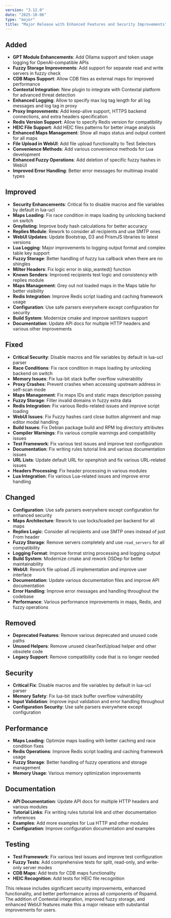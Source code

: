 ```yaml
---
version: "3.12.0"
date: "2025-10-06"
type: "major"
title: "Major Release with Enhanced Features and Security Improvements"
---
```


## Added
- **GPT Module Enhancements**: Add Ollama support and token usage logging for OpenAI-compatible APIs
- **Fuzzy Storage Improvements**: Add support for separate read and write servers in fuzzy check
- **CDB Maps Support**: Allow CDB files as external maps for improved performance
- **Contextal Integration**: New plugin to integrate with Contextal platform for advanced threat detection
- **Enhanced Logging**: Allow to specify max log tag length for all log messages and log tag in proxy
- **Proxy Improvements**: Add keep-alive support, HTTPS backend connections, and extra headers specification
- **Redis Version Support**: Allow to specify Redis version for compatibility
- **HEIC File Support**: Add HEIC files patterns for better image analysis
- **Enhanced Maps Management**: Show all maps status and output content for all maps
- **File Upload in WebUI**: Add file upload functionality to Test Selectors
- **Convenience Methods**: Add various convenience methods for Lua development
- **Enhanced Fuzzy Operations**: Add deletion of specific fuzzy hashes in WebUI
- **Improved Error Handling**: Better error messages for multimap invalid types

## Improved
- **Security Enhancements**: Critical fix to disable macros and file variables by default in lua-ucl
- **Maps Loading**: Fix race condition in maps loading by unlocking backend on switch
- **Greylisting**: Improve body hash calculations for better accuracy
- **Replies Module**: Rework to consider all recipients and use SMTP ones
- **WebUI Updates**: Update Bootstrap, D3 and PrismJS libraries to latest versions
- **Lua Logging**: Major improvements to logging output format and complex table key support
- **Fuzzy Storage**: Better handling of fuzzy lua callback when there are no shingles
- **Milter Headers**: Fix logic error in skip_wanted() function
- **Known Senders**: Improved recipients test logic and consistency with replies module
- **Maps Management**: Grey out not loaded maps in the Maps table for better visibility
- **Redis Integration**: Improve Redis script loading and caching framework usage
- **Configuration**: Use safe parsers everywhere except configuration for security
- **Build System**: Modernize cmake and improve sanitizers support
- **Documentation**: Update API docs for multiple HTTP headers and various other improvements

## Fixed
- **Critical Security**: Disable macros and file variables by default in lua-ucl parser
- **Race Conditions**: Fix race condition in maps loading by unlocking backend on switch
- **Memory Issues**: Fix lua-bit stack buffer overflow vulnerability
- **Proxy Crashes**: Prevent crashes when accessing upstream address in self-scan mode
- **Maps Management**: Fix maps IDs and static maps description passing
- **Fuzzy Storage**: Filter invalid domains in fuzzy extra data
- **Redis Integration**: Fix various Redis-related issues and improve script loading
- **WebUI Issues**: Fix Fuzzy hashes card close button alignment and map editor modal handling
- **Build Issues**: Fix Debian package build and RPM log directory attributes
- **Compiler Warnings**: Fix various compile warnings and compatibility issues
- **Test Framework**: Fix various test issues and improve test configuration
- **Documentation**: Fix writing rules tutorial link and various documentation issues
- **URL Lists**: Update default URL for openphish and fix various URL-related issues
- **Headers Processing**: Fix header processing in various modules
- **Lua Integration**: Fix various Lua-related issues and improve error handling

## Changed
- **Configuration**: Use safe parsers everywhere except configuration for enhanced security
- **Maps Architecture**: Rework to use locks/loaded per backend for all maps
- **Replies Logic**: Consider all recipients and use SMTP ones instead of just From header
- **Fuzzy Storage**: Remove servers completely and use `read_servers` for all compatibility
- **Logging Format**: Improve format string processing and logging output
- **Build System**: Modernize cmake and rework OSDep for better maintainability
- **WebUI**: Rework file upload JS implementation and improve user interface
- **Documentation**: Update various documentation files and improve API documentation
- **Error Handling**: Improve error messages and handling throughout the codebase
- **Performance**: Various performance improvements in maps, Redis, and fuzzy operations

## Removed
- **Deprecated Features**: Remove various deprecated and unused code paths
- **Unused Helpers**: Remove unused cleanTextUpload helper and other obsolete code
- **Legacy Support**: Remove compatibility code that is no longer needed

## Security
- **Critical Fix**: Disable macros and file variables by default in lua-ucl parser
- **Memory Safety**: Fix lua-bit stack buffer overflow vulnerability
- **Input Validation**: Improve input validation and error handling throughout
- **Configuration Security**: Use safe parsers everywhere except configuration

## Performance
- **Maps Loading**: Optimize maps loading with better caching and race condition fixes
- **Redis Operations**: Improve Redis script loading and caching framework usage
- **Fuzzy Storage**: Better handling of fuzzy operations and storage management
- **Memory Usage**: Various memory optimization improvements

## Documentation
- **API Documentation**: Update API docs for multiple HTTP headers and various modules
- **Tutorial Links**: Fix writing rules tutorial link and other documentation references
- **Examples**: Add more examples for Lua HTTP and other modules
- **Configuration**: Improve configuration documentation and examples

## Testing
- **Test Framework**: Fix various test issues and improve test configuration
- **Fuzzy Tests**: Add comprehensive tests for split, read-only, and write-only server modes
- **CDB Maps**: Add tests for CDB maps functionality
- **HEIC Recognition**: Add tests for HEIC file recognition

This release includes significant security improvements, enhanced functionality, and better performance across all components of Rspamd. The addition of Contextal integration, improved fuzzy storage, and enhanced WebUI features make this a major release with substantial improvements for users. 